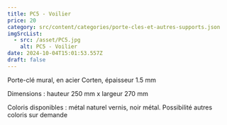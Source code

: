 ```yaml
---
title: PC5 - Voilier
price: 20
category: src/content/categories/porte-cles-et-autres-supports.json
imgSrcList:
  - src: /asset/PC5.jpg
    alt: PC5 - Voilier
date: 2024-10-04T15:01:53.557Z
draft: false
---
```


Porte-clé mural, en acier Corten, épaisseur 1.5 mm

Dimensions : hauteur 250 mm x largeur 270 mm

Coloris disponibles : métal naturel vernis, noir métal. Possibilité autres coloris sur demande
